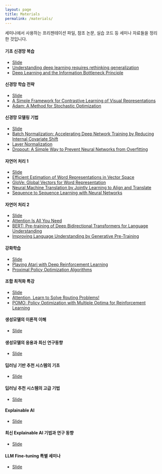 ```yaml
---
layout: page
title: Materials
permalink: /materials/
---
```


세미나에서 사용하는 프리젠테이션 파일, 참조 논문, 실습 코드 등 세미나 자료들을 정리한 것입니다.

#### 기초 신경망 복습
- [Slide](https://docs.google.com/presentation/d/1QmJqQ9ctyoXgUTZyn8h1YPGkEXihf-REC9-aXzOIkso/edit?usp=sharing)
- [Understanding deep learning requires rethinking generalization](https://arxiv.org/abs/1611.03530)
- [Deep Learning and the Information Bottleneck Principle](https://arxiv.org/abs/1503.02406)

#### 신경망 학습 전략
- [Slide](https://docs.google.com/presentation/d/1RFApOltDkGXEAuGAjMLkRqVFH4AresBF9Z1N2msPHcQ/edit?usp=sharing)
- [A Simple Framework for Contrastive Learning of Visual Representations](https://arxiv.org/abs/2002.05709)
- [Adam: A Method for Stochastic Optimization](https://arxiv.org/abs/1412.6980)

#### 신경망 모델링 기법
- [Slide]()
- [Batch Normalization: Accelerating Deep Network Training by Reducing Internal Covariate Shift](https://arxiv.org/abs/1502.03167)
- [Layer Normalization](https://arxiv.org/abs/1607.06450)
- [Dropout: A Simple Way to Prevent Neural Networks from Overfitting](https://jmlr.org/papers/v15/srivastava14a.html)

#### 자연어 처리 1
- [Slide]()
- [Efficient Estimation of Word Representations in Vector Space](https://arxiv.org/abs/1301.3781)
- [GloVe: Global Vectors for Word Representation](https://aclanthology.org/D14-1162/)
- [Neural Machine Translation by Jointly Learning to Align and Translate](https://arxiv.org/pdf/1409.0473)
- [Sequence to Sequence Learning with Neural Networks](https://arxiv.org/abs/1409.3215)

#### 자연어 처리 2
- [Slide]()
- [Attention Is All You Need](https://arxiv.org/abs/1706.03762)
- [BERT: Pre-training of Deep Bidirectional Transformers for Language Understanding](https://arxiv.org/abs/1810.04805)
- [Improving Language Understanding by Generative Pre-Training](https://cdn.openai.com/research-covers/language-unsupervised/language_understanding_paper.pdf)

#### 강화학습
- [Slide]()
- [Playing Atari with Deep Reinforcement Learning](https://arxiv.org/abs/1312.5602)
- [Proximal Policy Optimization Algorithms](https://arxiv.org/abs/1707.06347)

#### 조합 최적화 특강
- [Slide]()
- [Attention, Learn to Solve Routing Problems!](https://arxiv.org/abs/1803.08475)
- [POMO: Policy Optimization with Multiple Optima for Reinforcement Learning](https://arxiv.org/abs/2010.16011)

#### 생성모델의 이론적 이해
- [Slide]()

#### 생성모델의 응용과 최신 연구동향
- [Slide]()

#### 딥러닝 기반 추천 시스템의 기초
- [Slide]()

#### 딥러닝 추천 시스템의 고급 기법
- [Slide]()

#### Explainable AI
- [Slide]()

#### 최신 Explainable AI 기법과 연구 동향
- [Slide]()

#### LLM Fine-tuning 특별 세미나
- [Slide]()

